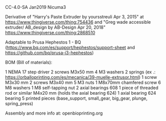 CC-4.0-SA
Jan2019 Nicuma3


Derivative of "Harry's Paste Extruder by yoursstreuli Apr 3, 2015" at https://www.thingiverse.com/thing:754436 and "Greg wade accessible extruder/ AB_design by AB-Design Apr 20, 2018" https://www.thingiverse.com/thing:2868510

Adaptable to Prusa Hephestos 1 - BQ (https://www.bq.com/es/support/hephestos/support-sheet and https://github.com/bq/prusa-i3-hephestos)



BOM (Bill of materials):

1 NEMA 17 step driver
2 screws M3x50 mm
4 M3 washers
2 springs (ex .: https://orballoprinting.com/es/mecanica/39-muelle-extrusor.html)
1 screw M3x30 mm
2 screws M3x40 mm
5 M3 nuts
1 M8x70mm chamfered screw
6 M8 washers
1 M8 self-tapping nut
2 axial bearings 608
1 piece of threaded rod or similar M4x20 mm (holds the axial bearing 624)
1 axial bearing 624 bearing
5 printed pieces (base_support, small_gear, big_gear, plunge, spring_press)

Assembly and more info at: openbioprinting.org

